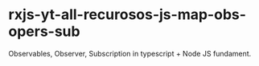 # rxjs-yt-all-recurosos-js-map-obs-opers-sub
Observables, Observer, Subscription in typescript + Node JS fundament.
